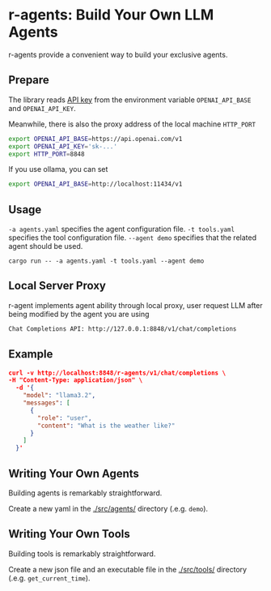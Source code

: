 # r-agents: Build Your Own LLM Agents
r-agents provide a convenient way to build your exclusive agents.

## Prepare

The library reads [API key](https://platform.openai.com/account/api-keys) from the environment variable `OPENAI_API_BASE` and `OPENAI_API_KEY`.

Meanwhile, there is also the proxy address of the local machine `HTTP_PORT`
```bash
export OPENAI_API_BASE=https://api.openai.com/v1
export OPENAI_API_KEY='sk-...'
export HTTP_PORT=8848
```

If you use ollama, you can set
```bash
export OPENAI_API_BASE=http://localhost:11434/v1
```

## Usage
`-a agents.yaml` specifies the agent configuration file.
`-t tools.yaml` specifies the tool configuration file.
`--agent demo` specifies that the related agent should be used.
```
cargo run -- -a agents.yaml -t tools.yaml --agent demo
```


## Local Server Proxy
r-agent implements agent ability through local proxy, user request LLM after being modified by the agent you are using
```bash
Chat Completions API: http://127.0.0.1:8848/v1/chat/completions
```

## Example
```json
curl -v http://localhost:8848/r-agents/v1/chat/completions \
-H "Content-Type: application/json" \
  -d '{
    "model": "llama3.2",
    "messages": [
      {
        "role": "user",
        "content": "What is the weather like?"
      }
    ]
  }'
```

## Writing Your Own Agents

Building agents is remarkably straightforward. 


Create a new yaml in the [./src/agents/](./src/agents/) directory (.e.g. `demo`).

## Writing Your Own Tools

Building tools is remarkably straightforward. 

Create a new json file and an executable file in the [./src/tools/](./src/tools/) directory (.e.g. `get_current_time`).
